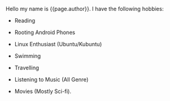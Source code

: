 

Hello my name is {{page.author}}. I have the following hobbies:

- Reading

- Rooting Android Phones

- Linux Enthusiast (Ubuntu/Kubuntu)

- Swimming

- Travelling

- Listening to Music (All Genre)

- Movies (Mostly Sci-fi).
